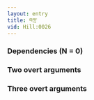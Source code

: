 ```yaml
---
layout: entry
title: བཀྲ་
vid: Hill:0026
---
```

### Dependencies (N = 0)


### Two overt arguments


### Three overt arguments
